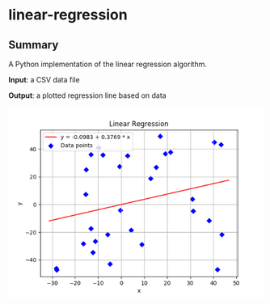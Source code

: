 # linear-regression

## Summary
A Python implementation of the linear regression algorithm.

**Input**: a CSV data file

**Output**: a plotted regression line based on data

![alt text](/graph/graph.png "Linear regression line graph")
